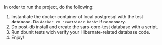 In order to run the project, do the following:

1. Instantiate the docker container of local postgresql with the test database. Do `docker rm "container-hash"` if necessary.
2. Do post-db install and create the sars-core-test database with a script.
3. Run dbunit tests wich verify your Hibernate-related database code.
4. Enjoy! 
